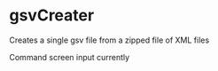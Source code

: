 # gsvCreater
Creates a single gsv file from a zipped file of XML files

Command screen input currently
